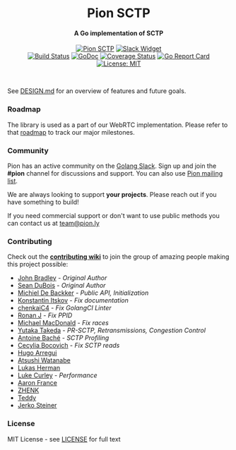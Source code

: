 <h1 align="center">
  <br>
  Pion SCTP
  <br>
</h1>
<h4 align="center">A Go implementation of SCTP</h4>
<p align="center">
  <a href="https://pion.ly"><img src="https://img.shields.io/badge/pion-sctp-gray.svg?longCache=true&colorB=brightgreen" alt="Pion SCTP"></a>
  <!--<a href="https://sourcegraph.com/github.com/pion/webrtc?badge"><img src="https://sourcegraph.com/github.com/pion/webrtc/-/badge.svg" alt="Sourcegraph Widget"></a>-->
  <a href="https://pion.ly/slack"><img src="https://img.shields.io/badge/join-us%20on%20slack-gray.svg?longCache=true&logo=slack&colorB=brightgreen" alt="Slack Widget"></a>
  <br>
  <a href="https://travis-ci.org/pion/sctp"><img src="https://travis-ci.org/pion/sctp.svg?branch=master" alt="Build Status"></a>
  <a href="https://pkg.go.dev/github.com/pion/sctp"><img src="https://godoc.org/github.com/pion/sctp?status.svg" alt="GoDoc"></a>
  <a href="https://codecov.io/gh/pion/sctp"><img src="https://codecov.io/gh/pion/sctp/branch/master/graph/badge.svg" alt="Coverage Status"></a>
  <a href="https://goreportcard.com/report/github.com/pion/sctp"><img src="https://goreportcard.com/badge/github.com/pion/sctp" alt="Go Report Card"></a>
  <!--<a href="https://www.codacy.com/app/Sean-Der/webrtc"><img src="https://api.codacy.com/project/badge/Grade/18f4aec384894e6aac0b94effe51961d" alt="Codacy Badge"></a>-->
  <a href="LICENSE"><img src="https://img.shields.io/badge/License-MIT-yellow.svg" alt="License: MIT"></a>
</p>
<br>

See [DESIGN.md](DESIGN.md) for an overview of features and future goals.

### Roadmap
The library is used as a part of our WebRTC implementation. Please refer to that [roadmap](https://github.com/pion/webrtc/issues/9) to track our major milestones.

### Community
Pion has an active community on the [Golang Slack](https://invite.slack.golangbridge.org/). Sign up and join the **#pion** channel for discussions and support. You can also use [Pion mailing list](https://groups.google.com/forum/#!forum/pion).

We are always looking to support **your projects**. Please reach out if you have something to build!

If you need commercial support or don't want to use public methods you can contact us at [team@pion.ly](mailto:team@pion.ly)

### Contributing
Check out the **[contributing wiki](https://github.com/pion/webrtc/wiki/Contributing)** to join the group of amazing people making this project possible:

* [John Bradley](https://github.com/kc5nra) - *Original Author*
* [Sean DuBois](https://github.com/Sean-Der) - *Original Author*
* [Michiel De Backker](https://github.com/backkem) - *Public API, Initialization*
* [Konstantin Itskov](https://github.com/trivigy) - *Fix documentation*
* [chenkaiC4](https://github.com/chenkaiC4) - *Fix GolangCI Linter*
* [Ronan J](https://github.com/ronanj) - *Fix PPID*
* [Michael MacDonald](https://github.com/mjmac) - *Fix races*
* [Yutaka Takeda](https://github.com/enobufs) - *PR-SCTP, Retransmissions, Congestion Control*
* [Antoine Baché](https://github.com/Antonito) - *SCTP Profiling*
* [Cecylia Bocovich](https://github.com/cohosh) - *Fix SCTP reads*
* [Hugo Arregui](https://github.com/hugoArregui)
* [Atsushi Watanabe](https://github.com/at-wat)
* [Lukas Herman](https://github.com/lherman-cs)
* [Luke Curley](https://github.com/kixelated) - *Performance*
* [Aaron France](https://github.com/AeroNotix)
* [ZHENK](https://github.com/scorpionknifes)
* [Teddy](https://github.com/rgeorgeoff)
* [Jerko Steiner](https://github.com/jeremija)

### License
MIT License - see [LICENSE](LICENSE) for full text
